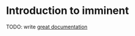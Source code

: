 # Introduction to imminent

TODO: write [great documentation](http://jacobian.org/writing/what-to-write/)
